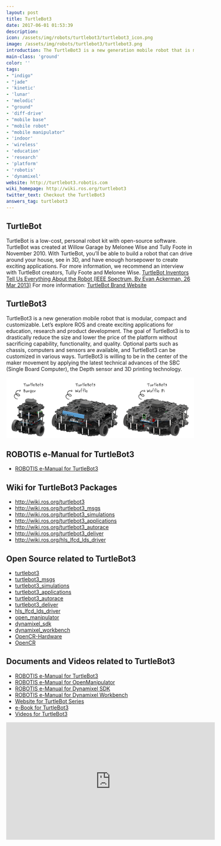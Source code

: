 ```yaml
---
layout: post
title: TurtleBot3
date: 2017-06-01 01:53:39
description:
icon: /assets/img/robots/turtlebot3/turtlebot3_icon.png
image: /assets/img/robots/turtlebot3/turtlebot3.png
introduction: The TurtleBot3 is a new generation mobile robot that is modular, compact and customizable.
main-class: 'ground'
color: ''
tags:
- "indigo"
- "jade"
- 'kinetic'
- 'lunar'
- 'melodic'
- "ground"
- 'diff-drive'
- "mobile base"
- "mobile robot"
- "mobile manipulator"
- 'indoor'
- 'wireless'
- 'education'
- 'research'
- 'platform'
- 'robotis'
- 'dynamixel'
website: http://turtlebot3.robotis.com
wiki_homepage: http://wiki.ros.org/turtlebot3
twitter_text: Checkout the TurtleBot3
answers_tag: turtlebot3
---
```


## TurtleBot
TurtleBot is a low-cost, personal robot kit with open-source software. TurtleBot was created at Willow Garage by Melonee Wise and Tully Foote in November 2010. With TurtleBot, you’ll be able to build a robot that can drive around your house, see in 3D, and have enough horsepower to create exciting applications. For more information, we recommend an interview with TurtleBot creators, Tully Foote and Melonee Wise. [TurtleBot Inventors Tell Us Everything About the Robot (IEEE Spectrum, By Evan Ackerman, 26 Mar 2013)](http://spectrum.ieee.org/automaton/robotics/diy/interview-turtlebot-inventors-tell-us-everything-about-the-robot)
For more information: [TurtleBot Brand Website](http://www.turtlebot.com)

## TurtleBot3
TurtleBot3 is a new generation mobile robot that is modular, compact and customizable. Let’s explore ROS and create exciting applications for education, research and product development. The goal of TurtleBot3 is to drastically reduce the size and lower the price of the platform without sacrificing capability, functionality, and quality. Optional parts such as chassis, computers and sensors are available, and TurtleBot3 can be customized in various ways. TurtleBot3 is willing to be in the center of the maker movement by applying the latest technical advances of the SBC (Single Board Computer), the Depth sensor and 3D printing technology.

![turtlebot3 Series](/assets/img/robots/turtlebot3/turtlebot3_series.png)

## ROBOTIS e-Manual for TurtleBot3
- [ROBOTIS e-Manual for TurtleBot3](http://turtlebot3.robotis.com/)

## Wiki for TurtleBot3 Packages
- http://wiki.ros.org/turtlebot3
- http://wiki.ros.org/turtlebot3_msgs
- http://wiki.ros.org/turtlebot3_simulations
- http://wiki.ros.org/turtlebot3_applications
- http://wiki.ros.org/turtlebot3_autorace
- http://wiki.ros.org/turtlebot3_deliver
- http://wiki.ros.org/hls_lfcd_lds_driver

## Open Source related to TurtleBot3
- [turtlebot3](https://github.com/ROBOTIS-GIT/turtlebot3)
- [turtlebot3_msgs](https://github.com/ROBOTIS-GIT/turtlebot3_msgs)
- [turtlebot3_simulations](https://github.com/ROBOTIS-GIT/turtlebot3_simulations)
- [turtlebot3_applications](https://github.com/ROBOTIS-GIT/turtlebot3_applications)
- [turtlebot3_autorace](https://github.com/ROBOTIS-GIT/turtlebot3_autorace)
- [turtlebot3_deliver](https://github.com/ROBOTIS-GIT/turtlebot3_deliver)
- [hls_lfcd_lds_driver](https://github.com/ROBOTIS-GIT/hls_lfcd_lds_driver)
- [open_manipulator](https://github.com/ROBOTIS-GIT/open_manipulator)
- [dynamixel_sdk](https://github.com/ROBOTIS-GIT/DynamixelSDK)
- [dynamixel_workbench](https://github.com/ROBOTIS-GIT/dynamixel-workbench)
- [OpenCR-Hardware](https://github.com/ROBOTIS-GIT/OpenCR-Hardware)
- [OpenCR](https://github.com/ROBOTIS-GIT/OpenCR)

## Documents and Videos related to TurtleBot3
- [ROBOTIS e-Manual for TurtleBot3](http://turtlebot3.robotis.com/)
- [ROBOTIS e-Manual for OpenManipulator](http://emanual.robotis.com/docs/en/platform/openmanipulator/)
- [ROBOTIS e-Manual for Dynamixel SDK](http://emanual.robotis.com/docs/en/software/dynamixel/dynamixel_sdk/overview/)
- [ROBOTIS e-Manual for Dynamixel Workbench](http://emanual.robotis.com/docs/en/software/dynamixel/dynamixel_workbench/)
- [Website for TurtleBot Series](http://www.turtlebot.com/)
- [e-Book for TurtleBot3](https://community.robotsource.org/t/download-the-ros-robot-programming-book-for-free/51/)
- [Videos for TurtleBot3 ](https://www.youtube.com/playlist?list=PLRG6WP3c31_XI3wlvHlx2Mp8BYqgqDURU)

<iframe width="560" height="315" src="https://www.youtube-nocookie.com/embed/9OC3J53RUsk" frameborder="0" allowfullscreen></iframe>
